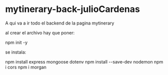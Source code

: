 # mytinerary-back-julioCardenas

A qui va a ir todo el backend de la pagina mytinerary

al crear el archivo hay que poner:

npm init -y

se instala:

npm install express mongoose dotenv npm install --save-dev nodemon npm i cors npm i morgan

